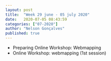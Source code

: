 ```yaml
---
layout: post
title:  "Week 29 june - 05 july 2020"
date:   2020-07-05 08:43:59
categories: ["07-2020"]
author: "Nelson Gonçalves"
published: true
---
```



* Preparing Online Workshop: Webmapping
* Online Workshop: webmapping (1st session)
